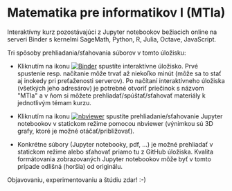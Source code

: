 # Matematika pre informatikov I (MTIa)

Interaktívny kurz pozostávajúci z Jupyter notebookov bežiacich online na serveri Binder s kernelmi SageMath, Python, R, Julia, Octave, JavaScript. 

Tri spôsoby prehliadania/sťahovania súborov v tomto úložisku: 

* Kliknutím na ikonu [![Binder](https://mybinder.org/badge_logo.svg)](https://mybinder.org/v2/gh/gajdosandrej/MTIc.git/HEAD) spustíte interaktívne úložisko.  Prvé spustenie resp. načítanie môže trvať až niekoľko minút (môže sa to stať aj inokedy pri preťaženosti serverov). Po načítaní interaktívneho úložiska (všetkých jeho adresárov) je potrebné otvoriť priečinok s názvom "MTIa" a v ňom si môžete prehliadať/spúštať/sťahovať materiály k jednotlivým témam kurzu.  


* Kliknutím na ikonu [![nbviewer](https://github.com/jupyter/design/blob/master/logos/Badges/nbviewer_badge.svg)](https://nbviewer.org/github/gajdosandrej/MTIa/tree/main/.ipynb?flush_cache=true) spustíte prehliadanie/sťahovanie Jupyter notebookov v statickom režime pomocou nbviewer (výnimkou sú 3D grafy, ktoré je možné otáčať/približovať). 


* Konkrétne súbory (Jupyter notebooky, pdf, ...) je možné prehliadať v statickom režime alebo sťahovať priamo tu z GitHub úložiska. Kvalita formátovania zobrazovaných Jupyter notebookov môže byť v tomto prípade odlišná (horšia) od originálu.  


Objavovaniu, experimentovaniu a štúdiu zdar! :-) 




